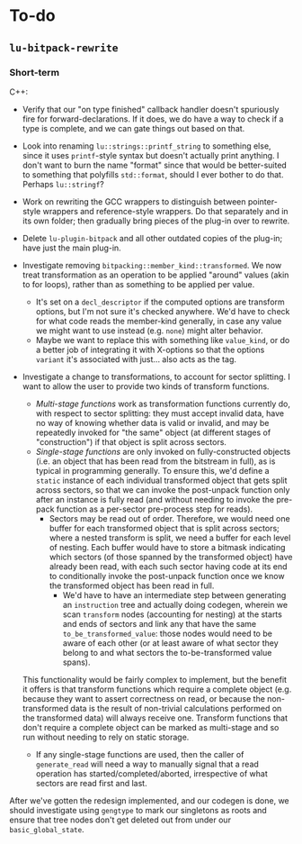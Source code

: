 
# To-do

## `lu-bitpack-rewrite`

### Short-term

C++:

* Verify that our "on type finished" callback handler doesn't spuriously fire for forward-declarations. If it does, we do have a way to check if a type is complete, and we can gate things out based on that.
* Look into renaming `lu::strings::printf_string` to something else, since it uses `printf`-style syntax but doesn't actually print anything. I don't want to burn the name "format" since that would be better-suited to something that polyfills `std::format`, should I ever bother to do that. Perhaps `lu::stringf`?
* Work on rewriting the GCC wrappers to distinguish between pointer-style wrappers and reference-style wrappers. Do that separately and in its own folder; then gradually bring pieces of the plug-in over to rewrite.
* Delete `lu-plugin-bitpack` and all other outdated copies of the plug-in; have just the main plug-in.
* Investigate removing `bitpacking::member_kind::transformed`. We now treat transformation as an operation to be applied "around" values (akin to for loops), rather than as something to be applied per value.
  * It's set on a `decl_descriptor` if the computed options are transform options, but I'm not sure it's checked anywhere. We'd have to check for what code reads the member-kind generally, in case any value we might want to use instead (e.g. `none`) might alter behavior.
  * Maybe we want to replace this with something like `value_kind`, or do a better job of integrating it with X-options so that the options `variant` it's associated with just... also acts as the tag.
* Investigate a change to transformations, to account for sector splitting. I want to allow the user to provide two kinds of transform functions.
  * <dfn>Multi-stage functions</dfn> work as transformation functions currently do, with respect to sector splitting: they must accept invalid data, have no way of knowing whether data is valid or invalid, and may be repeatedly invoked for "the same" object (at different stages of "construction") if that object is split across sectors.
  * <dfn>Single-stage functions</dfn> are only invoked on fully-constructed objects (i.e. an object that has been read from the bitstream in full), as is typical in programming generally. To ensure this, we'd define a `static` instance of each individual transformed object that gets split across sectors, so that we can invoke the post-unpack function only after an instance is fully read (and without needing to invoke the pre-pack function as a per-sector pre-process step for reads).
    * Sectors may be read out of order. Therefore, we would need one buffer for each transformed object that is split across sectors; where a nested transform is split, we need a buffer for each level of nesting. Each buffer would have to store a bitmask indicating which sectors (of those spanned by the transformed object) have already been read, with each such sector having code at its end to conditionally invoke the post-unpack function once we know the transformed object has been read in full.
      * We'd have to have an intermediate step between generating an `instruction` tree and actually doing codegen, wherein we scan `transform` nodes (accounting for nesting) at the starts and ends of sectors and link any that have the same `to_be_transformed_value`: those nodes would need to be aware of each other (or at least aware of what sector they belong to and what sectors the to-be-transformed value spans).
    
  This functionality would be fairly complex to implement, but the benefit it offers is that transform functions which require a complete object (e.g. because they want to assert correctness on read, or because the non-transformed data is the result of non-trivial calculations performed on the transformed data) will always receive one. Transform functions that don't require a complete object can be marked as multi-stage and so run without needing to rely on static storage.
    * If any single-stage functions are used, then the caller of `generate_read` will need a way to manually signal that a read operation has started/completed/aborted, irrespective of what sectors are read first and last.

After we've gotten the redesign implemented, and our codegen is done, we should investigate using `gengtype` to mark our singletons as roots and ensure that tree nodes don't get deleted out from under our `basic_global_state`.
